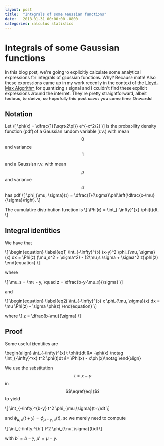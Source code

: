 ```yaml
---
layout: post
title:  "Integrals of some Gaussian functions"
date:   2018-01-31 00:00:00 -0800
categories: calculus statistics
---
```


# Integrals of some Gaussian functions
In this blog post, we're going to explicitly calculate some analytical expressions for integrals of gaussian functions. Why? Because math! Also these expressions came up in my work recently in the context of the [Lloyd-Max Algorithm](https://en.wikipedia.org/wiki/Quantization_(signal_processing)#Neglecting_the_entropy_constraint:_Lloyd%E2%80%93Max_quantization) for quantizing a signal and I couldn't find these explicit expressions around the internet. They're pretty straightforward, albeit tedious, to derive, so hopefully this post saves you some time. Onwards!

## Notation
Let 
\\[
\phi(x) = \dfrac{1}{\sqrt{2\pi}} e^{-x^2/2}
\\]
is the probability density function (pdf) of a Gaussian random variable (r.v.) with mean $$0$$ and variance $$1$$ 

and a Gaussian r.v. with mean $$\mu$$ and variance $$\sigma$$ has pdf 
\\[
\phi_{\mu, \sigma}(x) = \dfrac{1}{\sigma}\phi\left(\dfrac{x-\mu}{\sigma}\right).
\\]

The cumulative distribution function is 
\\[
\Phi(x) = \int_{-\infty}^{x} \phi(t)dt.
\\]

## Integral identities 

We have that

\\[
\begin{equation}
\label{eq1}
\int_{-\infty}^{b} (x-y)^2 \phi_{\mu, \sigma}(x) dx = \Phi(z) (\mu_s^2 + \sigma^2) - (2\mu_s \sigma + \sigma^2 z)\phi(z)
\end{equation}
\\]

where 

\\[
\mu_s = \mu - y, \quad z = \dfrac{b-y-\mu_s}{\sigma}
\\]

and 

\\[
\begin{equation}
\label{eq2}
\int_{-\infty}^{b} x \phi_{\mu, \sigma}(x) dx = \mu \Phi(z) - \sigma \phi(z)
\end{equation}
\\]

where 
\\[
    z = \dfrac{b-\mu}{\sigma}
\\]


## Proof

Some useful identities are 

\begin{align}
\int_{-\infty}^{x} t \phi(t)dt &= -\phi(x) \notag \
\int_{-\infty}^{x} t^2 \phi(t)dt &= \Phi(x) - x\phi(x)\notag
\end{align}


We use the substitution $$t = x-y$$ in $$\eqref{eq1}$$ to yield

\\[
\int_{-\infty}^{b-y} t^2 \phi_{\mu,\sigma}(t+y)dt
\\]

and $\phi_{\mu, \sigma}(t+y) = \phi_{\mu-y,\sigma}(t)$, so we merely need to compute

\\[
\int_{-\infty}^{b'} t^2 \phi_{\mu',\sigma}(t)dt
\\]

with $b' = b-y$, $\mu'=\mu-y$. 
